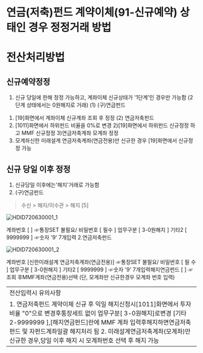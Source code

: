 # 연금(저축)펀드 계약이체(91-신규예약) 상태인 경우 정정거래 방법
# 전산처리방법
## 신규예약정정
1. 신규 당일에 한해 정정 가능하고, 계좌이체 신규상태가 '1단계'인 경우만 가능함 (2단계 상태에서는 0원해지로 거래)
(1) (구)연금펀드
1) [19]화면에서 계좌이체 신규계좌 조회 후 정정
(2) 연금저축펀드
1) [1011]화면에서 하위펀드 비율을 0%로 변경
2)[19]화면에서 하위펀드 신규정정 하고 MMF 신규정정
3)연금저축계좌 모계좌 정정
4) 모계좌신한 미래설계 연금저축계좌(연금전용)만 신규한 경우 [19]화면에서 신규정정
가능
## 신규 당일 이후 정정
1. 신규당일 이후에는'해지'거래로 가능함
1. (구)연금펀드
> 수신 > 해지/이수관 > 해지 [5]

![HDID720630001_1](HDID720630001_1.jpg)

계좌번호 [ ] ☞통장SET 불필요/ 비밀번호 [ 필수 ]
업무구분 [ 3-0원해지 ]
기타2 [ 9999999 ] ☞숫자 '9' 7개입력
2.연금저축펀드

![HDID720630001_2](HDID720630001_2.jpg)

계좌번호 [신한미래설계 연금저축계좌(연금전용)]
☞통장SET 불필요/ 비밀번호 [ 필 수 ]
업무구분 [ 3-0원해지 ]
기타2 [ 9999999 ] ☞숫자 '9' 7개입력해지연금펀드 [ ] ☞조회 후MMF계좌(연금전용)선택 (단, 모계좌만 신규한경우 모계좌 번호 입력)

<table><tbody><tr>
<td>
전산입력시 유의사항</td></tr><tr>
<td>1. 연금저축펀드 계약이체 신규 후 익일 해지신청시[1011]화면에서 투자비율 "0"으로 변경후통장세트 없이 업무구분[ 3-0원해지]로변경
[기타2-9999999 ],[해지연금펀드]란에 MMF 계좌 입력후해지하면연금저축펀드 및 자펀드계좌일괄 해지처리 됨
2. 미래설계연금저축계좌(모계좌)만신규한 경우,당일 이후 해지 시 모계좌번호 선택 후 해지 가능</td></tr></tbody>
</table>


